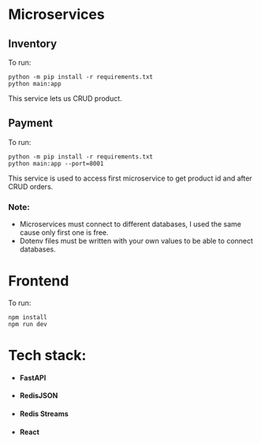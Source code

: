 # Microservices

## Inventory

To run:

```
python -m pip install -r requirements.txt
python main:app
```

This service lets us CRUD product.

## Payment

To run:

```
python -m pip install -r requirements.txt
python main:app --port=8001
```

This service is used to access first microservice to get product id and after CRUD orders.

### Note:

* Microservices must connect to different databases, I used the same cause only first one is free.
* Dotenv files must be written with your own values to be able to connect databases.

# Frontend

To run:

```
npm install
npm run dev
```

# Tech stack:

* <h4>FastAPI</h4>
* <h4>RedisJSON</h4>
* <h4>Redis Streams</h4>
* <h4>React</h4>